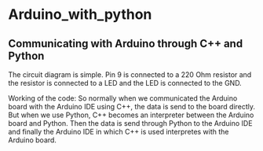# Arduino_with_python
## Communicating with Arduino through C++ and Python
The circuit diagram is simple. Pin 9 is connected to a 220 Ohm resistor and the resistor is connected to a LED and the LED is connected to the GND.

Working of the code:
So normally when we communicated the Arduino board with the Arduino IDE using C++, the data is send to the board directly.
But when we use Python, C++ becomes an interpreter between the Arduino board and Python.
Then the data is send through Python to the Arduino IDE and finally the Arduino IDE in which C++ is used interpretes with the Arduino board.
